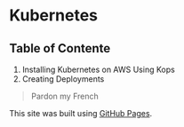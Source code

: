 # Kubernetes
## Table of Contente
1. Installing Kubernetes on AWS Using Kops
2. Creating Deployments

> Pardon my French

This site was built using [GitHub Pages](https://pages.github.com/).
